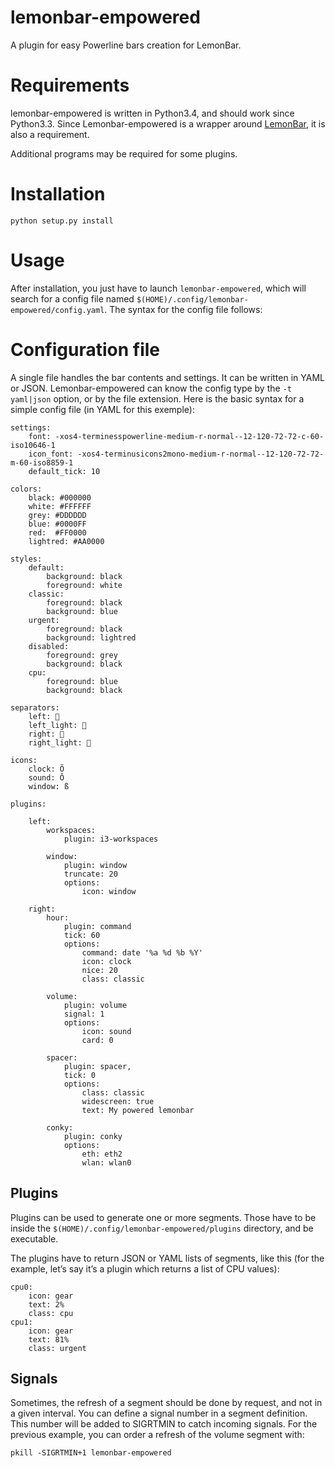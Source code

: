 # lemonbar-empowered

A plugin for easy Powerline bars creation for LemonBar.

# Requirements

lemonbar-empowered is written in Python3.4, and should work since Python3.3.
Since Lemonbar-empowered is a wrapper around
[LemonBar](https://github.com/LemonBoy/bar), it is also a requirement.

Additional programs may be required for some plugins.

# Installation

    python setup.py install

# Usage

After installation, you just have to launch `lemonbar-empowered`, which will
search for a config file named `$(HOME)/.config/lemonbar-empowered/config.yaml`.
The syntax for the config file follows:

# Configuration file

A single file handles the bar contents and settings. It can be written in YAML
or JSON. Lemonbar-empowered can know the config type by the `-t yaml|json`
option, or by the file extension. Here is the basic syntax for a simple config
file (in YAML for this exemple):

    settings:
        font: -xos4-terminesspowerline-medium-r-normal--12-120-72-72-c-60-iso10646-1
        icon_font: -xos4-terminusicons2mono-medium-r-normal--12-120-72-72-m-60-iso8859-1
        default_tick: 10

    colors:
        black: #000000
        white: #FFFFFF
        grey: #DDDDDD
        blue: #0000FF
        red:  #FF0000
        lightred: #AA0000

    styles:
        default:
            background: black
            foreground: white
        classic:
            foreground: black
            background: blue
        urgent:
            foreground: black
            background: lightred
        disabled:
            foreground: grey
            background: black
        cpu:
            foreground: blue
            background: black

    separators:
        left: 
        left_light: 
        right: 
        right_light: 

    icons:
        clock: Õ
        sound: Ô
        window: ß

    plugins:

        left:
            workspaces:
                plugin: i3-workspaces

            window:
                plugin: window
                truncate: 20
                options:
                    icon: window

        right:
            hour:
                plugin: command
                tick: 60
                options:
                    command: date '%a %d %b %Y'
                    icon: clock
                    nice: 20
                    class: classic

            volume:
                plugin: volume
                signal: 1
                options:
                    icon: sound
                    card: 0

            spacer:
                plugin: spacer,
                tick: 0
                options:
                    class: classic
                    widescreen: true
                    text: My powered lemonbar

            conky:
                plugin: conky
                options:
                    eth: eth2
                    wlan: wlan0

## Plugins

Plugins can be used to generate one or more segments. Those have to be inside
the `$(HOME)/.config/lemonbar-empowered/plugins` directory, and be executable.

The plugins have to return JSON or YAML lists of segments, like this (for the
example, let’s say it’s a plugin which returns a list of CPU values):

    cpu0:
        icon: gear
        text: 2%
        class: cpu
    cpu1:
        icon: gear
        text: 81%
        class: urgent

## Signals

Sometimes, the refresh of a segment should be done by request, and not in a
given interval. You can define a signal number in a segment definition. This
number will be added to SIGRTMIN to catch incoming signals. For the previous
example, you can order a refresh of the volume segment with:

    pkill -SIGRTMIN+1 lemonbar-empowered

